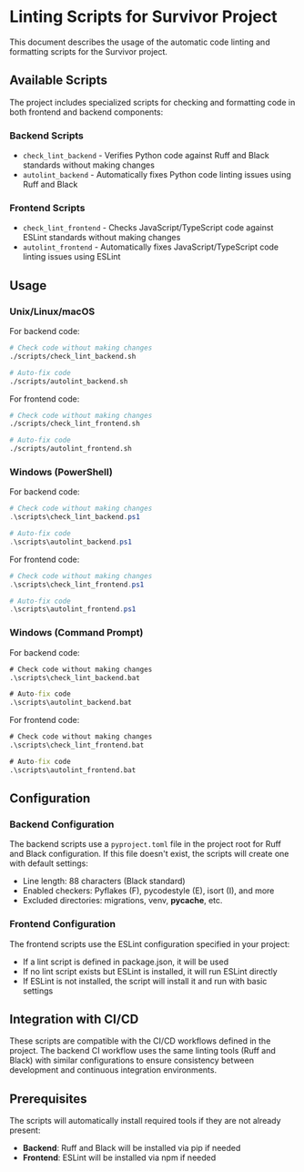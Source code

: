 # Linting Scripts for Survivor Project

This document describes the usage of the automatic code linting and formatting scripts for the Survivor project.

## Available Scripts

The project includes specialized scripts for checking and formatting code in both frontend and backend components:

### Backend Scripts

- `check_lint_backend` - Verifies Python code against Ruff and Black standards without making changes
- `autolint_backend` - Automatically fixes Python code linting issues using Ruff and Black

### Frontend Scripts

- `check_lint_frontend` - Checks JavaScript/TypeScript code against ESLint standards without making changes
- `autolint_frontend` - Automatically fixes JavaScript/TypeScript code linting issues using ESLint

## Usage

### Unix/Linux/macOS

For backend code:
```bash
# Check code without making changes
./scripts/check_lint_backend.sh

# Auto-fix code
./scripts/autolint_backend.sh
```

For frontend code:
```bash
# Check code without making changes
./scripts/check_lint_frontend.sh

# Auto-fix code
./scripts/autolint_frontend.sh
```

### Windows (PowerShell)

For backend code:
```powershell
# Check code without making changes
.\scripts\check_lint_backend.ps1

# Auto-fix code
.\scripts\autolint_backend.ps1
```

For frontend code:
```powershell
# Check code without making changes
.\scripts\check_lint_frontend.ps1

# Auto-fix code
.\scripts\autolint_frontend.ps1
```

### Windows (Command Prompt)

For backend code:
```cmd
# Check code without making changes
.\scripts\check_lint_backend.bat

# Auto-fix code
.\scripts\autolint_backend.bat
```

For frontend code:
```cmd
# Check code without making changes
.\scripts\check_lint_frontend.bat

# Auto-fix code
.\scripts\autolint_frontend.bat
```

## Configuration

### Backend Configuration

The backend scripts use a `pyproject.toml` file in the project root for Ruff and Black configuration. If this file doesn't exist, the scripts will create one with default settings:

- Line length: 88 characters (Black standard)
- Enabled checkers: Pyflakes (F), pycodestyle (E), isort (I), and more
- Excluded directories: migrations, venv, __pycache__, etc.

### Frontend Configuration

The frontend scripts use the ESLint configuration specified in your project:

- If a lint script is defined in package.json, it will be used
- If no lint script exists but ESLint is installed, it will run ESLint directly
- If ESLint is not installed, the script will install it and run with basic settings

## Integration with CI/CD

These scripts are compatible with the CI/CD workflows defined in the project. The backend CI workflow uses the same linting tools (Ruff and Black) with similar configurations to ensure consistency between development and continuous integration environments.

## Prerequisites

The scripts will automatically install required tools if they are not already present:

- **Backend**: Ruff and Black will be installed via pip if needed
- **Frontend**: ESLint will be installed via npm if needed
